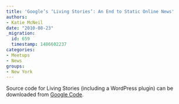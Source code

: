 ```yaml
---
title: 'Google’s ‘Living Stories’: An End to Static Online News'
authors:
- Katie McNeil
date: "2010-08-23"
_migration:
  id: 659
  timestamp: 1486602237
categories:
- Meetups
- News
groups:
- New York
---
```


Source code for Living Stories (including a WordPress plugin) can be downloaded from [Google Code][1].

 [1]: http://code.google.com/p/living-stories